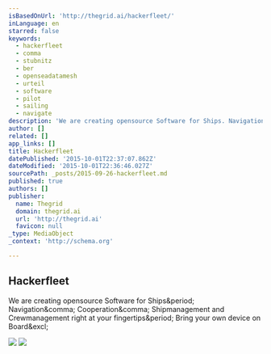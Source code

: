 ```yaml
---
isBasedOnUrl: 'http://thegrid.ai/hackerfleet/'
inLanguage: en
starred: false
keywords:
  - hackerfleet
  - comma
  - stubnitz
  - ber
  - openseadatamesh
  - urteil
  - software
  - pilot
  - sailing
  - navigate
description: 'We are creating opensource Software for Ships. Navigation, Cooperation, Shipmanagement and Crewmanagement right at your fingertips. Bring your own device on Board!'
author: []
related: []
app_links: []
title: Hackerfleet
datePublished: '2015-10-01T22:37:07.862Z'
dateModified: '2015-10-01T22:36:46.027Z'
sourcePath: _posts/2015-09-26-hackerfleet.md
published: true
authors: []
publisher:
  name: Thegrid
  domain: thegrid.ai
  url: 'http://thegrid.ai'
  favicon: null
_type: MediaObject
_context: 'http://schema.org'

---
```

<article style=""><h1>Hackerfleet</h1><p>We are creating opensource Software for Ships&amp;period; Navigation&amp;comma; Cooperation&amp;comma; Shipmanagement and Crewmanagement right at your fingertips&amp;period; Bring your own device on Board&amp;excl;</p></article>

![](https://the-grid-user-content.s3-us-west-2.amazonaws.com/b840fd8a-d9d2-4ee1-a2ba-9447aa01d966.png)
![](https://the-grid-user-content.s3-us-west-2.amazonaws.com/b92ee28c-93a3-418f-a544-b56e481273a4.JPG)